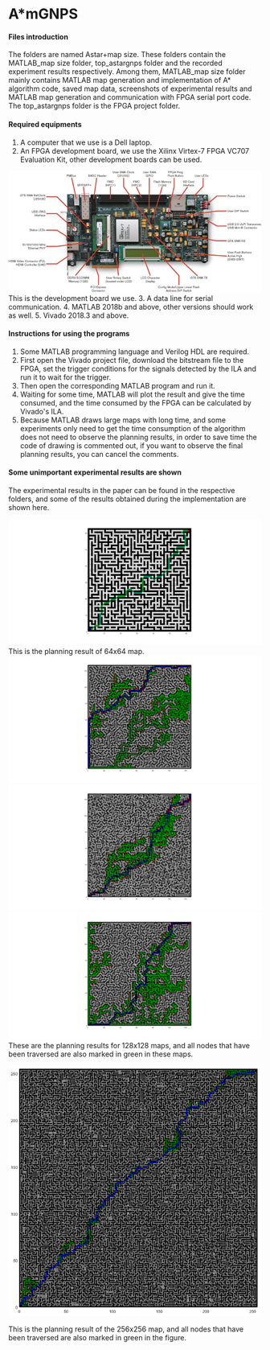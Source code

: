 # A*mGNPS

#### Files introduction
The folders are named Astar+map size. These folders contain the MATLAB_map size folder, top_astargnps folder and the recorded experiment results respectively. Among them, MATLAB_map size folder mainly contains MATLAB map generation and implementation of A* algorithm code, saved map data, screenshots of experimental results and MATLAB map generation and communication with FPGA serial port code. The top_astargnps folder is the FPGA project folder.

#### Required equipments
1. A computer that we use is a Dell laptop.
2. An FPGA development board, we use the Xilinx Virtex-7 FPGA VC707 Evaluation Kit, other development boards can be used.
   
![1](figures/FPGA.jpg)
This is the development board we use.
3. A data line for serial communication.
4. MATLAB 2018b and above, other versions should work as well.
5. Vivado 2018.3 and above.

#### Instructions for using the programs

1. Some MATLAB programming language and Verilog HDL are required.
2. First open the Vivado project file, download the bitstream file to the FPGA, set the trigger conditions for the signals detected by the ILA and run it to wait for the trigger.
3. Then open the corresponding MATLAB program and run it.
4. Waiting for some time, MATLAB will plot the result and give the time consumed, and the time consumed by the FPGA can be calculated by Vivado's ILA.
5. Because MATLAB draws large maps with long time, and some experiments only need to get the time consumption of the algorithm does not need to observe the planning results, in order to save time the code of drawing is commented out, if you want to observe the final planning results, you can cancel the comments.

#### Some unimportant experimental results are shown

The experimental results in the paper can be found in the respective folders, and some of the results obtained during the implementation are shown here.

![1](figures/64.png)
This is the planning result of 64x64 map.
![1](figures/128.png)
![1](figures/128128.png)
![1](figures/1281282.png)
These are the planning results for 128x128 maps, and all nodes that have been traversed are also marked in green in these maps.

![1](figures/256.png)

This is the planning result of the 256x256 map, and all nodes that have been traversed are also marked in green in the figure.

